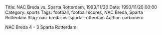 Title: NAC Breda vs. Sparta Rotterdam, 1993/11/20
Date: 1993/11/20 00:00
Category: sports
Tags: football, football scores, NAC Breda, Sparta Rotterdam
Slug: nac-breda-vs-sparta-rotterdam
Author: carbonero


NAC Breda 4 - 3 Sparta Rotterdam
